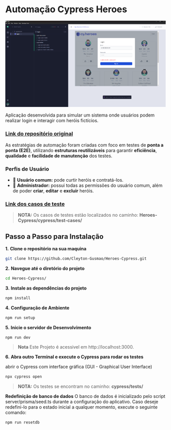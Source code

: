 # Automação Cypress Heroes

![Heroes](./client/src/assets/capa-heroes.png)

Aplicação desenvolvida para simular um sistema onde usuários podem realizar login e interagir com heróis fictícios.

### **[Link do repositório original](https://github.com/cypress-io/cypress-heroes)**

As estratégias de automação foram criadas com foco em testes de **ponta a ponta (E2E)**, utilizando **estruturas reutilizáveis** para garantir **eficiência**, **qualidade** e **facilidade de manutenção** dos testes.

### Perfis de Usuário

- 🔹 **Usuário comum:** pode curtir heróis e contratá-los.  
- 🔸 **Administrador:** possui todas as permissões do usuário comum, além de poder **criar**, **editar** e **excluir** heróis.


### **[Link dos casos de teste](https://github.com/Cleyton-Gusmao/Heroes-Cypress/tree/main/cypress/test-cases/login)**
> **NOTA:**
> Os casos de testes estão localizados no caminho: **Heroes-Cypress/cypress/test-cases/**

## Passo a Passo para Instalação

**1.** **Clone o repositório na sua maquina**

```bash
git clone https://github.com/Cleyton-Gusmao/Heroes-Cypress.git
```

**2.** **Navegue até o diretório do projeto**

```bash
cd Heroes-Cypress/
```

**3.** **Instale as dependências do projeto**

```bash
npm install 
```

**4.** **Configuração de Ambiente**

```bash
npm run setup
```

**5.** **Inicie o servidor de Desenvolvimento**

```bash
npm run dev
```
>
>**Nota** Este Projeto é acessivel em http://localhost:3000.
>


**6.** **Abra outro Terminal e execute o Cypress para rodar os testes**

abrir o Cypress com interface gráfica (GUI - Graphical User Interface)

```bash
npx cypress open
```

> **NOTA:**
> Os testes se encontram no caminho: **cypress/tests/**
>


**Redefinição de banco de dados**
O banco de dados é inicializado pelo script server/prisma/seed.ts durante a configuração do aplicativo. Caso deseje redefini-lo para o estado inicial a qualquer momento, execute o seguinte comando:

```bash
npm run resetdb
```